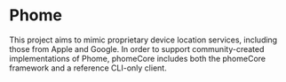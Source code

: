 # Phome
This project aims to mimic proprietary device location services, including those from Apple and Google. In order to support community-created implementations of Phome, phomeCore includes both the phomeCore framework and a reference CLI-only client.

